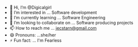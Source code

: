 - 👋 Hi, I’m @Digicalgirl
- 👀 I’m interested in ... Software development 
- 🌱 I’m currently learning ... Software Engineering 
- 💞️ I’m looking to collaborate on ... Software producing projects 
- 📫 How to reach me ... jecstarn@gmail.com
- 😄 Pronouns: ...she/her
- ⚡ Fun fact: ... I'm Fearless 

<!---
Misty-Jecks/Misty-Jecks is a ✨ special ✨ repository because its `README.md` (this file) appears on your GitHub profile.
You can click the Preview link to take a look at your changes.
--->
